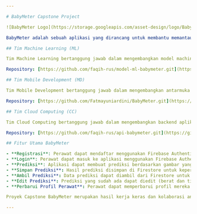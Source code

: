 ```yaml
---

# BabyMeter Capstone Project

![BabyMeter Logo](https://storage.googleapis.com/asset-design/logo/Babymeter%20Logo%20HD.png)

BabyMeter adalah sebuah aplikasi yang dirancang untuk membantu memantau pertumbuhan dan kesehatan bayi. Aplikasi ini memanfaatkan teknologi machine learning untuk memprediksi kondisi pertumbuhan bayi berdasarkan gambar yang diunggah. Proyek ini merupakan hasil kolaborasi antara tiga tim yang terdiri dari:

## Tim Machine Learning (ML)

Tim Machine Learning bertanggung jawab dalam mengembangkan model machine learning yang digunakan untuk memprediksi kondisi pertumbuhan bayi. Mereka telah melatih model ini menggunakan dataset yang relevan dan mengoptimalkannya untuk memberikan prediksi yang akurat.

Repository: [https://github.com/faqih-rus/model-ml-babymeter.git](https://github.com/faqih-rus/model-ml-babymeter.git)

## Tim Mobile Development (MD)

Tim Mobile Development bertanggung jawab dalam mengembangkan antarmuka pengguna (UI) dan pengalaman pengguna (UX) yang intuitif dan ramah pengguna untuk aplikasi BabyMeter. Mereka telah merancang dan mengimplementasikan tampilan yang menarik dan fungsionalitas yang memudahkan pengguna dalam mengakses fitur-fitur aplikasi.

Repository: [https://github.com/Fatmayuniardini/BabyMeter.git](https://github.com/Fatmayuniardini/BabyMeter.git)

## Tim Cloud Computing (CC)

Tim Cloud Computing bertanggung jawab dalam mengembangkan backend aplikasi BabyMeter. Mereka telah membangun API yang kuat dan scalable menggunakan teknologi seperti Firebase Authentication untuk autentikasi, Firestore untuk penyimpanan data, dan Hapi.js sebagai framework backend.

Repository: [https://github.com/faqih-rus/api-babymeter.git](https://github.com/faqih-rus/api-babymeter.git)

## Fitur Utama BabyMeter

- **Registrasi**: Perawat dapat mendaftar menggunakan Firebase Authentication.
- **Login**: Perawat dapat masuk ke aplikasi menggunakan Firebase Authentication.
- **Prediksi**: Aplikasi dapat membuat prediksi berdasarkan gambar yang diunggah menggunakan model machine learning yang telah dilatih.
- **Simpan Prediksi**: Hasil prediksi disimpan di Firestore untuk keperluan pemantauan dan analisis lebih lanjut.
- **Ambil Prediksi**: Data prediksi dapat diambil dari Firestore untuk ditampilkan kepada pengguna.
- **Edit Prediksi**: Prediksi yang sudah ada dapat diedit (berat dan tinggi badan) untuk menjaga akurasi data.
- **Perbarui Profil Perawat**: Perawat dapat memperbarui profil mereka untuk memastikan informasi yang akurat.

Proyek Capstone BabyMeter merupakan hasil kerja keras dan kolaborasi antara tiga tim yang berbeda, dengan tujuan untuk memberikan solusi yang komprehensif dalam memantau pertumbuhan dan kesehatan bayi. Kami berharap aplikasi ini dapat membantu para profesional kesehatan dan orang tua dalam memberikan perawatan yang lebih baik untuk bayi mereka.

---
```

